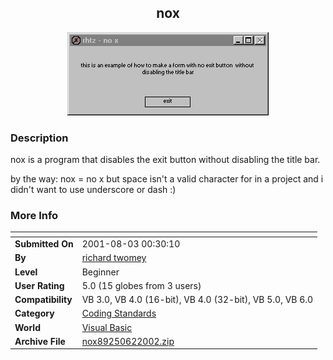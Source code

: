 ﻿<div align="center">

## nox

<img src="PIC200262342584138.gif">
</div>

### Description

nox is a program that disables the exit button without disabling the title bar.

by the way: nox = no x but space isn't a valid character for in a project and i didn't want to use underscore or dash :)
 
### More Info
 


<span>             |<span>
---                |---
**Submitted On**   |2001-08-03 00:30:10
**By**             |[richard twomey](https://github.com/Planet-Source-Code/PSCIndex/blob/master/ByAuthor/richard-twomey.md)
**Level**          |Beginner
**User Rating**    |5.0 (15 globes from 3 users)
**Compatibility**  |VB 3\.0, VB 4\.0 \(16\-bit\), VB 4\.0 \(32\-bit\), VB 5\.0, VB 6\.0
**Category**       |[Coding Standards](https://github.com/Planet-Source-Code/PSCIndex/blob/master/ByCategory/coding-standards__1-43.md)
**World**          |[Visual Basic](https://github.com/Planet-Source-Code/PSCIndex/blob/master/ByWorld/visual-basic.md)
**Archive File**   |[nox89250622002\.zip](https://github.com/Planet-Source-Code/richard-twomey-nox__1-35392/archive/master.zip)








